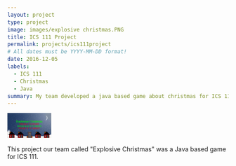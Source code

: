 ```yaml
---
layout: project
type: project
image: images/explosive christmas.PNG
title: ICS 111 Project
permalink: projects/ics111project
# All dates must be YYYY-MM-DD format!
date: 2016-12-05
labels:
  - ICS 111
  - Christmas
  - Java
summary: My team developed a java based game about christmas for ICS 111.
---
```


<div class="ui small rounded images">
  <img class="ui image" src="../images/explosive christmas.PNG" width="100">
</div>

This project our team called "Explosive Christmas" was a Java based game for ICS 111. 




